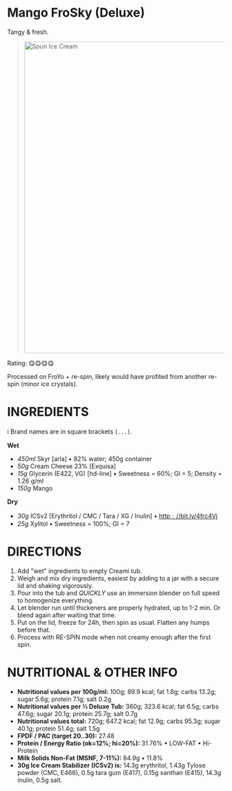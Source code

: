 # Mango FroSky (Deluxe)

Tangy & fresh. 

> <img width=720 alt="Spun Ice Cream" src="https://raw.githubusercontent.com/jhermann/ice-creamery/refs/heads/main/recipes/FroSky%20(Deluxe)/frosky-mango_2024-11-13.jpg" />

Rating: 😋😋😋😋

Processed on FroYo + re-spin, likely would have profited from another re-spin (minor ice crystals).

# INGREDIENTS

ℹ️ Brand names are in square brackets `[...]`.

**Wet**

  - _450ml_ Skyr [arla] • 82% water; 450g container
  - _50g_ Cream Cheese 23% [Exquisa]
  - _15g_ Glycerin (E422, VG) [hd-line] • Sweetness = 60%; GI = 5; Density = 1.26 g/ml
  - _150g_ Mango

**Dry**

  - _30g_ ICSv2 [Erythritol / CMC / Tara / XG / Inulin] • [http﹕//bit.ly/4frc4Vj](https://github.com/jhermann/ice-creamery/tree/main/recipes/Ice%20Cream%20Stabilizer%20%28ICS%29)
  - _25g_ Xylitol • Sweetness = 100%; GI = 7

# DIRECTIONS

 1. Add "wet" ingredients to empty Creami tub.
 1. Weigh and mix dry ingredients, easiest by adding to a jar with a secure lid and shaking vigorously.
 1. Pour into the tub and *QUICKLY* use an immersion blender on full speed to homogenize everything.
 1. Let blender run until thickeners are properly hydrated, up to 1-2 min. Or blend again after waiting that time.
 1. Put on the lid, freeze for 24h, then spin as usual. Flatten any humps before that.
 1. Process with RE-SPIN mode when not creamy enough after the first spin.

# NUTRITIONAL & OTHER INFO
- **Nutritional values per 100g/ml:** 100g; 89.9 kcal; fat 1.8g; carbs 13.2g; sugar 5.6g; protein 7.1g; salt 0.2g
- **Nutritional values per ½ Deluxe Tub:** 360g; 323.6 kcal; fat 6.5g; carbs 47.6g; sugar 20.1g; protein 25.7g; salt 0.7g
- **Nutritional values total:** 720g; 647.2 kcal; fat 12.9g; carbs 95.3g; sugar 40.1g; protein 51.4g; salt 1.5g
- **FPDF / PAC (target 20..30):** 27.48
- **Protein / Energy Ratio (ok=12%; hi=20%):** 31.76% • LOW-FAT • Hi-Protein
- **Milk Solids Non-Fat (MSNF, 7-11%):** 84.9g • 11.8%
- **30g Ice Cream Stabilizer (ICSv2) is:** 14.3g erythritol, 1.43g Tylose powder (CMC, E466), 
0.5g tara gum (E417), 0.15g xanthan (E415),
14.3g inulin, 0.5g salt.
